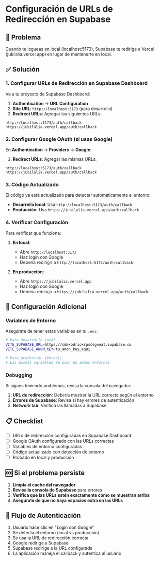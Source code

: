 # Configuración de URLs de Redirección en Supabase

## 🚨 Problema

Cuando te logueas en local (localhost:5173), Supabase te redirige a Vercel (jubilalia.vercel.app) en lugar de mantenerte en local.

## ✅ Solución

### 1. Configurar URLs de Redirección en Supabase Dashboard

Ve a tu proyecto de Supabase Dashboard:

1. **Authentication** → **URL Configuration**
2. **Site URL**: `http://localhost:5173` (para desarrollo)
3. **Redirect URLs**: Agregar las siguientes URLs:

```
http://localhost:5173/auth/callback
https://jubilalia.vercel.app/auth/callback
```

### 2. Configurar Google OAuth (si usas Google)

En **Authentication** → **Providers** → **Google**:

1. **Redirect URLs**: Agregar las mismas URLs:
```
http://localhost:5173/auth/callback
https://jubilalia.vercel.app/auth/callback
```

### 3. Código Actualizado

El código ya está actualizado para detectar automáticamente el entorno:

- **Desarrollo local**: Usa `http://localhost:5173/auth/callback`
- **Producción**: Usa `https://jubilalia.vercel.app/auth/callback`

### 4. Verificar Configuración

Para verificar que funciona:

1. **En local**: 
   - Abre `http://localhost:5173`
   - Haz login con Google
   - Debería redirigir a `http://localhost:5173/auth/callback`

2. **En producción**:
   - Abre `https://jubilalia.vercel.app`
   - Haz login con Google
   - Debería redirigir a `https://jubilalia.vercel.app/auth/callback`

## 🔧 Configuración Adicional

### Variables de Entorno

Asegúrate de tener estas variables en tu `.env`:

```bash
# Para desarrollo local
VITE_SUPABASE_URL=https://sdmkodriokrpsdegweat.supabase.co
VITE_SUPABASE_ANON_KEY=tu_anon_key_aqui

# Para producción (Vercel)
# Las mismas variables se usan en ambos entornos
```

### Debugging

Si sigues teniendo problemas, revisa la consola del navegador:

1. **URL de redirección**: Debería mostrar la URL correcta según el entorno
2. **Errores de Supabase**: Revisa si hay errores de autenticación
3. **Network tab**: Verifica las llamadas a Supabase

## 📋 Checklist

- [ ] URLs de redirección configuradas en Supabase Dashboard
- [ ] Google OAuth configurado con las URLs correctas
- [ ] Variables de entorno configuradas
- [ ] Código actualizado con detección de entorno
- [ ] Probado en local y producción

## 🆘 Si el problema persiste

1. **Limpia el cache del navegador**
2. **Revisa la consola de Supabase** para errores
3. **Verifica que las URLs estén exactamente como se muestran arriba**
4. **Asegúrate de que no haya espacios extra en las URLs**

## 🔄 Flujo de Autenticación

1. Usuario hace clic en "Login con Google"
2. Se detecta el entorno (local vs producción)
3. Se usa la URL de redirección correcta
4. Google redirige a Supabase
5. Supabase redirige a la URL configurada
6. La aplicación maneja el callback y autentica al usuario
